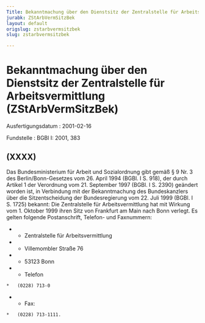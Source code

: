 ```yaml
---
Title: Bekanntmachung über den Dienstsitz der Zentralstelle für Arbeitsvermittlung
jurabk: ZStArbVermSitzBek
layout: default
origslug: zstarbvermsitzbek
slug: zstarbvermsitzbek

---
```


# Bekanntmachung über den Dienstsitz der Zentralstelle für Arbeitsvermittlung (ZStArbVermSitzBek)

Ausfertigungsdatum
:   2001-02-16

Fundstelle
:   BGBl I: 2001, 383

## (XXXX)

Das Bundesministerium für Arbeit und Sozialordnung gibt gemäß § 9 Nr.
3 des Berlin/Bonn-Gesetzes vom 26. April 1994 (BGBl. I S. 918), der
durch Artikel 1 der Verordnung vom 21. September 1997 (BGBl. I S.
2390) geändert worden ist, in Verbindung mit der Bekanntmachung des
Bundeskanzlers über die Sitzentscheidung der Bundesregierung vom 22.
Juli 1999 (BGBl. I S. 1725) bekannt:
Die Zentralstelle für Arbeitsvermittlung hat mit Wirkung vom 1.
Oktober 1999 ihren Sitz von Frankfurt am Main nach Bonn verlegt. Es
gelten folgende Postanschrift, Telefon- und Faxnummern:

*    *   Zentralstelle für Arbeitsvermittlung


*    *   Villemombler Straße 76


*    *   53123 Bonn


*    *   Telefon

    *   (0228) 713-0


*    *   Fax:

    *   (0228) 713-1111.




